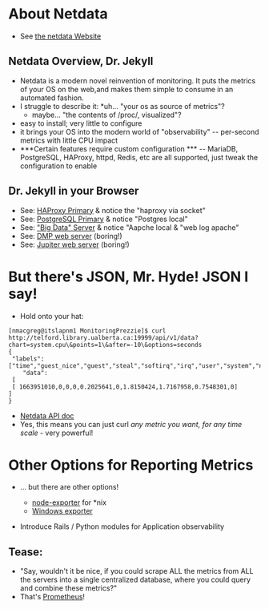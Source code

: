 # About Netdata

* See [the netdata Website](https://www.netdata.cloud/)

## Netdata Overview, Dr. Jekyll

* Netdata is a modern novel reinvention of monitoring. It puts the metrics of your OS on the web,and makes them simple to consume in an automated fashion.
* I struggle to describe it: 
    *uh... "your os as source of metrics"?
    * maybe... "the contents of /proc/, visualized"?
* easy to install; very little to configure
* it brings your OS into the modern world of "observability" -- per-second metrics with little CPU impact
* ***Certain features require custom configuration *** -- MariaDB, PostgreSQL, HAProxy, httpd, Redis, etc are all supported, just tweak the configuration to enable

## Dr. Jekyll in your Browser

* See: [HAProxy Primary](http://telford.library.ualberta.ca:19999) & notice the "haproxy via socket"
* See: [PostgreSQL Primary](http://pg-db-prd-primary-1:19999) & notice "Postgres local"
* See: ["Big Data" Server](http://data-srv-tst-1:19999/) & notice "Aapche local & "web log apache"
* See: [DMP web server](http://dmp-web-prd-1:19999) (boring!)
* See: [Jupiter web server](http://era-app-prd-1:19999/)  (boring!)


# But there's JSON, Mr. Hyde! JSON I say!

* Hold onto your hat: 

```
[nmacgreg@itslapnm1 MonitoringPrezzie]$ curl http://telford.library.ualberta.ca:19999/api/v1/data?chart=system.cpu\&points=1\&after=-10\&options=seconds
{
 "labels": ["time","guest_nice","guest","steal","softirq","irq","user","system","nice","iowait"],
    "data":
 [
 [ 1663951010,0,0,0,0.2025641,0,1.8150424,1.7167958,0.7548301,0]
]
}
```

* [Netdata API doc](https://learn.netdata.cloud/docs/agent/web/api/queries/)
* Yes, this means you can just curl *any metric you want, for any time scale* - very powerful!

# Other Options for Reporting Metrics

* ... but there are other options! 
    * [node-exporter](https://github.com/prometheus/node_exporter) for *nix
    * [Windows exporter](https://github.com/prometheus-community/windows_exporter)


* Introduce Rails / Python modules for Application observability

## Tease: 

* "Say, wouldn't it be nice, if you could scrape ALL the metrics from ALL the servers into a single centralized database, where you could query and combine these metrics?"  
* That's [Prometheus](./Prometheus.md)!
